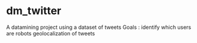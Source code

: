 # dm_twitter

A datamining project using a dataset of tweets
Goals :
identify which users are robots
geolocalization of tweets
